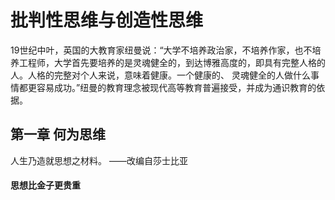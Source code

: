 # 批判性思维与创造性思维 

​		19世纪中叶，英国的大教育家纽曼说：“大学不培养政治家，不培养作家，也不培养工程师，大学首先要培养的是灵魂健全的，到达博雅高度的，即具有完整人格的人。人格的完整对个人来说，意味着健康。一个健康的、 灵魂健全的人做什么事情都更容易成功。”纽曼的教育理念被现代高等教育普遍接受，并成为通识教育的依据。

## **第一章 何为思维**

 人生乃造就思想之材料。					——改编自莎士比亚 

####   **思想比金子更贵重**

